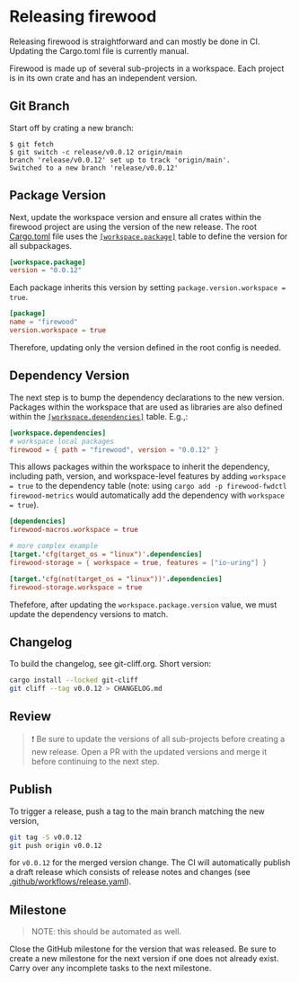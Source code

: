# Releasing firewood

Releasing firewood is straightforward and can mostly be done in CI. Updating the
Cargo.toml file is currently manual.

Firewood is made up of several sub-projects in a workspace. Each project is in
its own crate and has an independent version.

## Git Branch

Start off by crating a new branch:

```console
$ git fetch
$ git switch -c release/v0.0.12 origin/main
branch 'release/v0.0.12' set up to track 'origin/main'.
Switched to a new branch 'release/v0.0.12'
```

## Package Version

Next, update the workspace version and ensure all crates within the firewood
project are using the version of the new release. The root [Cargo.toml](Cargo.toml)
file uses the [`[workspace.package]`](https://doc.rust-lang.org/cargo/reference/workspaces.html#the-package-table)
table to define the version for all subpackages.

```toml
[workspace.package]
version = "0.0.12"
```

Each package inherits this version by setting `package.version.workspace = true`.

```toml
[package]
name = "firewood"
version.workspace = true
```

Therefore, updating only the version defined in the root config is needed.

## Dependency Version

The next step is to bump the dependency declarations to the new version. Packages
within the workspace that are used as libraries are also defined within the
[`[workspace.dependencies]`](https://doc.rust-lang.org/cargo/reference/workspaces.html#the-dependencies-table)
table. E.g.,:

```toml
[workspace.dependencies]
# workspace local packages
firewood = { path = "firewood", version = "0.0.12" }
```

This allows packages within the workspace to inherit the dependency,
including path, version, and workspace-level features by adding `workspace = true`
to the dependency table (note: using `cargo add -p firewood-fwdctl firewood-metrics`
would automatically add the dependency with `workspace = true`).

```toml
[dependencies]
firewood-macros.workspace = true

# more complex example
[target.'cfg(target_os = "linux")'.dependencies]
firewood-storage = { workspace = true, features = ["io-uring"] }

[target.'cfg(not(target_os = "linux"))'.dependencies]
firewood-storage.workspace = true
```

Thefefore, after updating the `workspace.package.version` value, we must update
the dependency versions to match.

## Changelog

To build the changelog, see git-cliff.org. Short version:

```sh
cargo install --locked git-cliff
git cliff --tag v0.0.12 > CHANGELOG.md
```

## Review

> ❗ Be sure to update the versions of all sub-projects before creating a new
> release. Open a PR with the updated versions and merge it before continuing to
> the next step.

## Publish

To trigger a release, push a tag to the main branch matching the new version,

```sh
git tag -S v0.0.12
git push origin v0.0.12
```

for `v0.0.12` for the merged version change. The CI will automatically publish a
draft release which consists of release notes and changes (see
[.github/workflows/release.yaml](.github/workflows/release.yaml)).

## Milestone

> NOTE: this should be automated as well.

Close the GitHub milestone for the version that was released. Be sure to create
a new milestone for the next version if one does not already exist. Carry over
any incomplete tasks to the next milestone.
